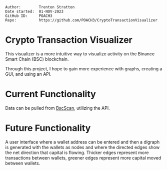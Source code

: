 ```
Author:        Trenton Stratton
Date started:  01-NOV-2023
GitHub ID:     POACH3
Repo:          https://github.com/POACH3/CryptoTransactionVisualizer
```

# Crypto Transaction Visualizer
This visualizer is a more intuitive way to visualize activity on the Binance Smart Chain (BSC) blockchain.

Through this project, I hope to gain more experience with graphs, creating a GUI, and using an API.

# Current Functionality
Data can be pulled from [BscScan](https://bscscan.com), utilizing the API.

# Future Functionality
A user interface where a wallet address can be entered and then a digraph is generated with the wallets as nodes and where the directed edges show the net direction that capital is flowing. Thicker edges represent more transactions between wallets, greener edges represent more capital moved between wallets.
